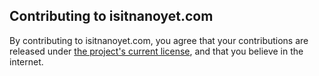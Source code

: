
## Contributing to isitnanoyet.com

By contributing to isitnanoyet.com, you agree that your contributions are released under [the project's current license](LICENSE), and that you believe in the internet.
